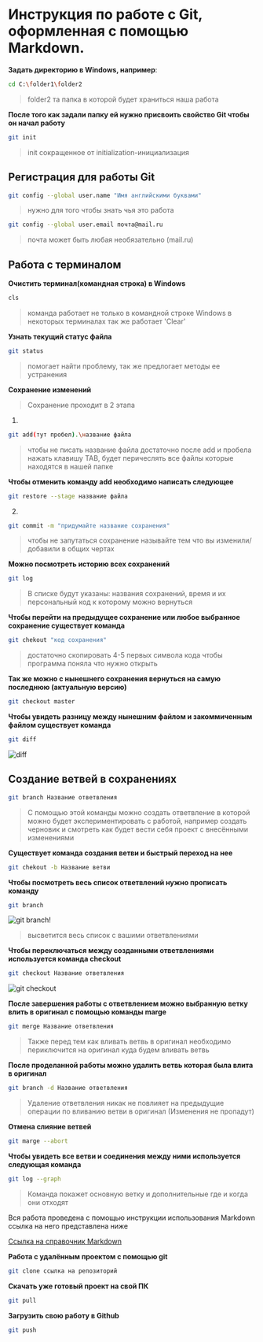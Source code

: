 # Инструкция по работе с Git, оформленная с помощью Markdown.
**Задать директорию в Windows, например**:
```sh
cd C:\folder1\folder2
```
>folder2 та папка в которой будет храниться наша работа

**После того как задали папку ей нужно присвоить свойство Git чтобы он начал работу**
```sh
git init
```
>init сокращенное от initialization-инициализация

## Регистрация для работы Git
```sh
git config --global user.name "Имя английскими буквами"
```
>нужно для того чтобы знать чья это работа
```sh
git config --global user.email почта@mail.ru
```
>почта может быть любая необязательно (mail.ru) 

## Работа с терминалом 

**Очистить терминал(командная строка) в Windows**
```sh
cls
```
>команда работает не только в командной строке Windows в некоторых терминалах так же работает 'Clear' 

**Узнать текущий статус файла**
```sh
git status
```
>помогает найти проблему, так же предлогает методы ее устранения

**Сохранение изменений**
>Сохранение проходит в 2 этапа
1.
```sh
git add(тут пробел).\название файла
```
>чтобы не писать название файла достаточно после add и пробела нажать клавишу TAB, будет перичеслять все файлы которые находятся в нашей папке

**Чтобы отменить команду add необходимо написать следующее**
```sh
git restore --stage название файла
```

2.
```sh
git commit -m "придумайте название сохранения"
```
>чтобы не запутаться сохранение называйте тем что вы изменили/добавили в общих чертах


**Можно посмотреть историю всех сохранений**
```sh
git log
```
>В списке будут указаны: названия сохранений, время и их персональный код к которому можно вернуться

**Чтобы перейти на предыдущее сохранение или любое выбранное сохранение существует команда**
```sh
git chekout "код сохранения"
```
>достаточно скопировать 4-5 первых символа кода чтобы программа поняла что нужно открыть

**Так же можно с нынешнего сохранения вернуться на самую последнюю (актуальную версию)**
```sh
git checkout master
```
**Чтобы увидеть разницу между нынешним файлом и закоммиченным файлом существует команда**
```sh
git diff
```

![diff](diff.jpg)

## Создание ветвей в сохранениях
```sh
git branch Название ответвления
```
>С помощью этой команды можно создать ответвление в которой можно будет экспериментировать с работой, например создать черновик и смотреть как будет вести себя проект с внесёнными изменениями

**Существует команда создания ветви и быстрый переход на нее**
```sh
git chekout -b Название ветви
```

**Чтобы посмотреть весь список ответвлений нужно прописать команду**
```sh
git branch
```

![git branch!](branch.jpg)

>высветится весь список с вашими ответвлениями

**Чтобы переключаться между созданными ответвлениями используется команда checkout**
```sh
git checkout Название ответвления
```
![git checkout](chekout%202.jpg)

**После завершения работы с ответвлением можно выбранную ветку влить в оригинал с помощью команды marge**
```sh
git merge Название ответвления
```
>Также перед тем как вливать ветвь в оригинал необходимо периключится на оригинал куда будем вливать ветвь

**После проделанной работы можно удалить ветвь которая была влита в оригинал**
```sh
git branch -d Название ответвления
```
>Удаление ответвления никак не повлияет на предыдущие операции по вливанию ветви в оригинал (Изменения не пропадут)

**Отмена слияние ветвей**
```sh
git marge --abort
```

**Чтобы увидеть все ветви и соединения между ними используется следующая команда**
```sh
git log --graph
```
>Команда покажет основную ветку и дополнительные где и когда они отходят

Вся работа проведена с помощью инструкции использования Markdown ссылка на него представлена ниже

[Ссылка на справочник Markdown](https://docs.microsoft.com/ru-ru/contribute/markdown-reference)

**Работа с удалённым проектом с помощью git**
```sh
git clone ссылка на репозиторий
```
**Скачать уже готовый проект на свой ПК**
```sh
git pull
```
**Загрузить свою работу в Github**
```sh
git push
```